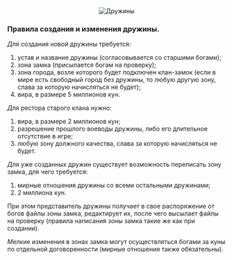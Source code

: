 &nbsp;

<p style='text-align: center'>
    <img src="/img/tit_druzhins.jpg" alt='Дружины' />
</p>

### Правила создания и изменения дружины.

<i class="letter letter-d">Д</i>ля создания новой дружины требуется:

1. устав и название дружины (согласовывается со старшими богами);
2. зона замка (присылается богам на проверку);
3. зона города, возле которого будет подключен клан-замок (если в мире есть свободный город без дружины, то любую другую зону, слава за которую начисляться не будет);
4. вира, в размере 5 миллионов кун.

<i class="letter letter-d">Д</i>ля рестора старого клана нужно:

1. вира, в размере 2 миллионов кун;
2. разрешение прошлого воеводы дружины, либо его длительное отсутствие в игре;
3. любую зону должного качества, слава за которую начисляться не будет.

<i class="letter letter-d">Д</i>ля уже созданных дружин существует возможность переписать зону замка, для чего требуется:

1. мирные отношения дружины со всеми остальными дружинами;
2. 2 миллиона кун. 

При этом представитель дружины получает в свое распоряжение от богов файлы зоны замка, редактирует их, после чего высылает файлы на проверку (правила написания зоны замка такие же как при создании).

<i class="letter letter-m">М</i>елкие изменения в зонах замка могут осуществляться богами за куны по отдельной договоренности (мирные отношения также обязательны).
